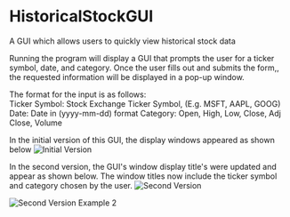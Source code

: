 # HistoricalStockGUI
A GUI which allows users to quickly view historical stock data

Running the program will display a GUI that prompts the user for a ticker symbol, date, and category. Once the user fills out and submits the form,, the requested information will be displayed in a pop-up window.

The format for the input is as follows:  
Ticker Symbol: Stock Exchange Ticker Symbol, (E.g. MSFT, AAPL, GOOG)  
Date: Date in (yyyy-mm-dd) format
Category: Open, High, Low, Close, Adj Close, Volume  

In the initial version of this GUI, the display windows appeared as shown below
![Initial Version](https://user-images.githubusercontent.com/110274853/182746928-b995b0f0-d59d-49b5-a3f9-223ad9ece4b7.png)


In the second version, the GUI's window display title's were updated and appear as shown below. The window titles now include the ticker symbol and category chosen by the user.
![Second Version](https://user-images.githubusercontent.com/110274853/182747351-1a4ab3f9-59af-4b56-96c0-4bfa780c77a0.png)

![Second Version Example 2](https://user-images.githubusercontent.com/110274853/182747519-9bd294f7-303c-4150-a426-cf0aae6a2c30.png)

